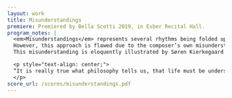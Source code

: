 ```yaml
---
layout: work
title: Misunderstandings
premiere: Premiered by Bella Scotti 2019, in Esber Recital Hall.
program_notes: |
  <em>Misunderstandings</em> represents several rhythms being folded upon themselves with respect to time.
  However, this approach is flawed due to the composer’s own misunderstandings regarding the inversion of these rhythms.
  This misunderstanding is eloquently illustrated by Søren Kierkegaard.

  <p style="text-align: center;">
  “It is really true what philosophy tells us, that life must be understood backwards. But with this, one forgets the second proposition, that it must be lived forwards." - Søren Kierkegaard
  </p>
score_url: /scores/misunderstandings.pdf
---
```

